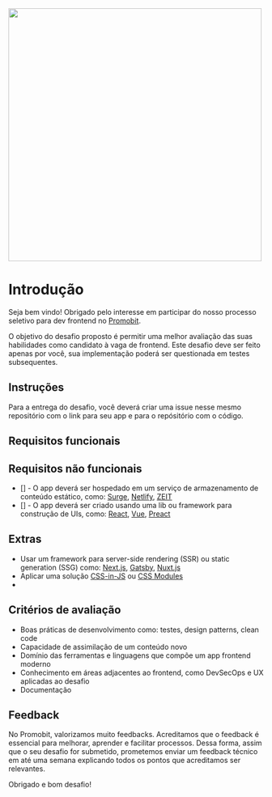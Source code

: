 <img src="https://i.imgur.com/6q2AiRg.png" width="500">

# Introdução

Seja bem vindo! Obrigado pelo interesse em participar do nosso processo seletivo para dev frontend no [Promobit](https://www.promobit.com.br/).

O objetivo do desafio proposto é permitir uma melhor avaliação das suas habilidades como candidato à vaga de frontend. Este desafio deve ser feito apenas por você, sua implementação poderá ser questionada em testes subsequentes.

## Instruções

Para a entrega do desafio, você deverá criar uma issue nesse mesmo repositório com o link para seu app e para o repósitório com o código.

## Requisitos funcionais


## Requisitos não funcionais

 - [] - O app deverá ser hospedado em um serviço de armazenamento de conteúdo estático, como: [Surge](https://surge.sh/), [Netlify](https://www.netlify.com/), [ZEIT](https://zeit.co/home)
 - [] - O app deverá ser criado usando uma lib ou framework para construção de UIs, como: [React](https://reactjs.org/), [Vue](https://vuejs.org/), [Preact](https://preactjs.com/)

## Extras

 - Usar um framework para server-side rendering (SSR) ou static generation (SSG) como: [Next.js](https://nextjs.org/), [Gatsby](https://www.gatsbyjs.org/), [Nuxt.js](https://nuxtjs.org/)
 - Aplicar uma solução [CSS-in-JS](https://github.com/MicheleBertoli/css-in-js) ou [CSS Modules](https://github.com/css-modules/css-modules)
 -

## Critérios de avaliação

- Boas práticas de desenvolvimento como: testes, design patterns, clean code
- Capacidade de assimilação de um conteúdo novo
- Domínio das ferramentas e linguagens que compõe um app frontend moderno
- Conhecimento em áreas adjacentes ao frontend, como DevSecOps e UX aplicadas ao desafio
- Documentação

## Feedback

No Promobit, valorizamos muito feedbacks. Acreditamos que o feedback é essencial para melhorar, aprender e facilitar processos. Dessa forma, assim que o seu desafio for submetido, prometemos enviar um feedback técnico em até uma semana explicando todos os pontos que acreditamos ser relevantes.

Obrigado e bom desafio!